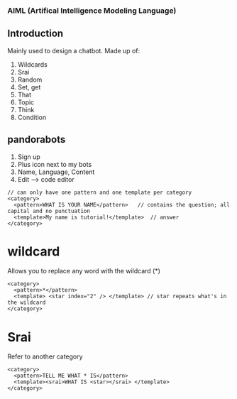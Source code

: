 ### AIML (Artifical Intelligence Modeling Language)

## Introduction
Mainly used to design a chatbot. 
Made up of:
1. Wildcards
2. Srai
3. Random
4. Set, get
5. That
6. Topic
7. Think
8. Condition

## pandorabots
1. Sign up
2. Plus icon next to my bots
3. Name, Language, Content
4. Edit --> code editor  

```AIML
// can only have one pattern and one template per category
<category>
  <pattern>WHAT IS YOUR NAME</pattern>   // contains the question; all capital and no punctuation
  <template>My name is tutorial!</template>  // answer
</category>
```

# wildcard
Allows you to replace any word with the wildcard (*)

```AIML
<category>
  <pattern>*</pattern>
  <template> <star index="2" /> </template> // star repeats what's in the wildcard
</category> 
```

# Srai
Refer to another category 
```AIML
<category>
  <pattern>TELL ME WHAT * IS</pattern>
  <template><srai>WHAT IS <star></srai> </template>
</category>
```
